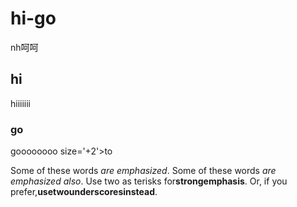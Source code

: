 # hi-go

nh呵呵

## hi

hiiiiiii

### go

goooooooo size='+2'>to</font>

Some of these words *are emphasized*.
Some of these words _are emphasized also_.
Use two as terisks for**strongemphasis**.
Or, if you prefer,__usetwounderscoresinstead__.